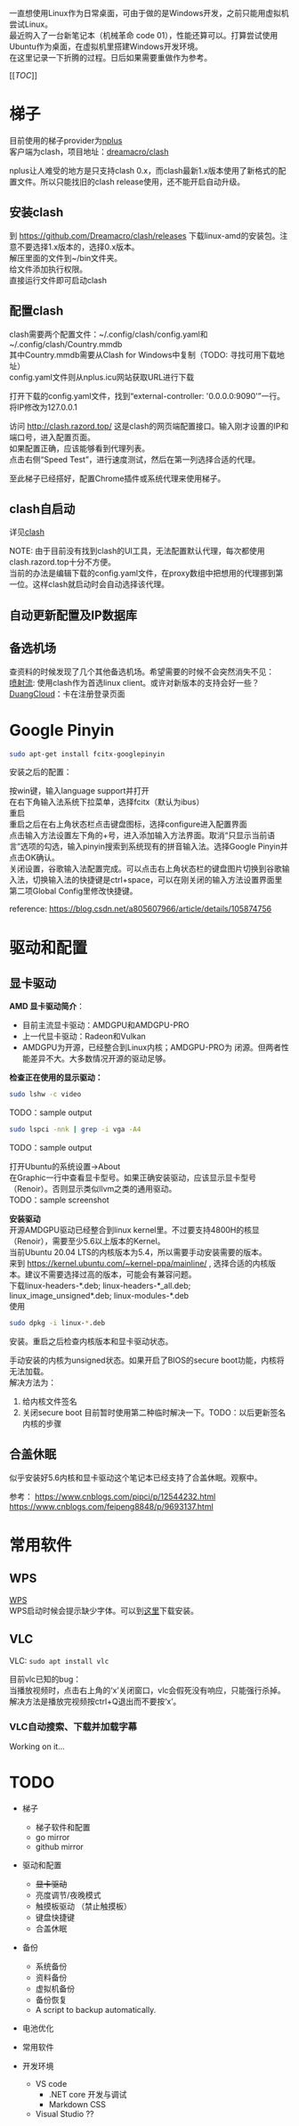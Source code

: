 一直想使用Linux作为日常桌面，可由于做的是Windows开发，之前只能用虚拟机尝试Linux。  
最近购入了一台新笔记本（机械革命 code 01），性能还算可以。打算尝试使用Ubuntu作为桌面，在虚拟机里搭建Windows开发环境。  
在这里记录一下折腾的过程。日后如果需要重做作为参考。

[[_TOC_]]

# 梯子

目前使用的梯子provider为[nplus](nplus.icu)  
客户端为clash，项目地址：[dreamacro/clash](https://github.com/Dreamacro/clash)

nplus让人难受的地方是只支持clash 0.x，而clash最新1.x版本使用了新格式的配置文件。所以只能找旧的clash release使用，还不能开启自动升级。

## 安装clash
到 https://github.com/Dreamacro/clash/releases 下载linux-amd的安装包。注意不要选择1.x版本的，选择0.x版本。  
解压里面的文件到~/bin文件夹。  
给文件添加执行权限。  
直接运行文件即可启动clash

## 配置clash
clash需要两个配置文件：~/.config/clash/config.yaml和~/.config/clash/Country.mmdb  
其中Country.mmdb需要从Clash for Windows中复制（TODO: 寻找可用下载地址）  
config.yaml文件则从nplus.icu网站获取URL进行下载  

打开下载的config.yaml文件，找到“external-controller: '0.0.0.0:9090'”一行。将IP修改为127.0.0.1

访问 http://clash.razord.top/ 这是clash的网页端配置接口。输入刚才设置的IP和端口号，进入配置页面。  
如果配置正确，应该能够看到代理列表。  
点击右侧“Speed Test”，进行速度测试，然后在第一列选择合适的代理。

至此梯子已经搭好，配置Chrome插件或系统代理来使用梯子。

## clash自启动
详见[clash](clash.md)  

NOTE: 由于目前没有找到clash的UI工具，无法配置默认代理，每次都使用clash.razord.top十分不方便。  
当前的办法是编辑下载的config.yaml文件，在proxy数组中把想用的代理挪到第一位。这样clash就启动时会自动选择该代理。

## 自动更新配置及IP数据库


## 备选机场
查资料的时候发现了几个其他备选机场。希望需要的时候不会突然消失不见：  
[喷射流](https://jetstream.zendesk.com/hc/zh-tw): 使用clash作为首选linux client。或许对新版本的支持会好一些？  
[DuangCloud](https://www.dcrelay.me/)：卡在注册登录页面


# Google Pinyin

```sh
sudo apt-get install fcitx-googlepinyin
```
安装之后的配置：

按win键，输入language support并打开  
在右下角输入法系统下拉菜单，选择fcitx（默认为ibus）  
重启  
重启之后在右上角状态栏点击键盘图标，选择configure进入配置界面  
点击输入方法设置左下角的+号，进入添加输入方法界面。取消“只显示当前语言”选项的勾选，输入pinyin搜索到系统现有的拼音输入法。选择Google Pinyin并点击OK确认。  
关闭设置，谷歌输入法配置完成。可以点击右上角状态栏的键盘图片切换到谷歌输入法，切换输入法的快捷键是ctrl+space，可以在刚关闭的输入方法设置界面里第二项Global Config里修改快捷键。


reference: https://blog.csdn.net/a805607966/article/details/105874756

# 驱动和配置

## 显卡驱动

**AMD 显卡驱动简介**：  
- 目前主流显卡驱动：AMDGPU和AMDGPU-PRO
- 上一代显卡驱动：Radeon和Vulkan
- AMDGPU为开源，已经整合到Linux内核；AMDGPU-PRO为 闭源。但两者性能差异不大。大多数情况开源的驱动足够。

**检查正在使用的显示驱动：**  
```sh
sudo lshw -c video
```
TODO：sample output


```sh
sudo lspci -nnk | grep -i vga -A4
```
TODO：sample output

打开Ubuntu的系统设置->About  
在Graphic一行中查看显卡型号。如果正确安装驱动，应该显示显卡型号（Renoir）。否则显示类似llvm之类的通用驱动。  
TODO：sample screenshot


**安装驱动**  
开源AMDGPU驱动已经整合到linux kernel里。不过要支持4800H的核显（Renoir），需要至少5.6以上版本的Kernel。  
当前Ubuntu 20.04 LTS的内核版本为5.4，所以需要手动安装需要的版本。  
来到 https://kernel.ubuntu.com/~kernel-ppa/mainline/ , 选择合适的内核版本。建议不需要选择过高的版本，可能会有兼容问题。  
下载linux-headers-\*.deb; linux-headers-\*_all.deb; linux_image_unsigned*.deb; linux-modules-*.deb  
使用
```sh
sudo dpkg -i linux-*.deb
```
安装。重启之后检查内核版本和显卡驱动状态。

手动安装的内核为unsigned状态。如果开启了BIOS的secure boot功能，内核将无法加载。  
解决方法为：
1. 给内核文件签名
2. 关闭secure boot
目前暂时使用第二种临时解决一下。TODO：以后更新签名内核的步骤


## 合盖休眠
似乎安装好5.6内核和显卡驱动这个笔记本已经支持了合盖休眠。观察中。

参考： https://www.cnblogs.com/pipci/p/12544232.html  
https://www.cnblogs.com/feipeng8848/p/9693137.html


# 常用软件

## WPS
[WPS](http://linux.wps.com/)  
WPS启动时候会提示缺少字体。可以到[这里](https://github.com/IamDH4/ttf-wps-fonts)下载安装。

## VLC
VLC: `sudo apt install vlc`

目前vlc已知的bug：  
当播放视频时，点击右上角的‘x’关闭窗口，vlc会假死没有响应，只能强行杀掉。解决方法是播放完视频按ctrl+Q退出而不要按‘x’。

### VLC自动搜索、下载并加载字幕
Working on it...

# TODO
- 梯子
  - 梯子软件和配置
  - go mirror
  - github mirror

- 驱动和配置
  - ~~显卡驱动~~
  - 亮度调节/夜晚模式
  - 触摸板驱动 （禁止触摸板）
  - 键盘快捷键
  - 合盖休眠

- 备份
  - 系统备份
  - 资料备份
  - 虚拟机备份
  - 备份恢复
  - A script to backup automatically.

- 电池优化

- 常用软件
- 开发环境
  - VS code
    - .NET core 开发与调试
    - Markdown CSS
  - Visual Studio ??
